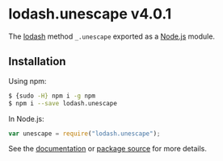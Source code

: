 # lodash.unescape v4.0.1

The [lodash](https://lodash.com/) method `_.unescape` exported as a [Node.js](https://nodejs.org/) module.

## Installation

Using npm:

```bash
$ {sudo -H} npm i -g npm
$ npm i --save lodash.unescape
```

In Node.js:

```js
var unescape = require("lodash.unescape");
```

See the [documentation](https://lodash.com/docs#unescape) or [package source](https://github.com/lodash/lodash/blob/4.0.1-npm-packages/lodash.unescape) for more details.
